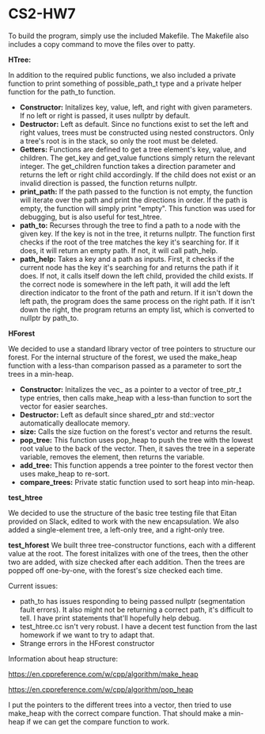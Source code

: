 # CS2-HW7

To build the program, simply use the included Makefile. The Makefile also includes a copy command to move the files over to patty.

**HTree:**

In addition to the required public functions, we also included a private function to print something of possible_path_t type and a private helper function for the path_to function.

- **Constructor:** Initalizes key, value, left, and right with given parameters. If no left or right is passed, it uses nullptr by default.
- **Destructor:** Left as default. Since no functions exist to set the left and right values, trees must be constructed using nested constructors. Only a tree's root is in the stack, so only the root must be deleted.
- **Getters:** Functions are defined to get a tree element's key, value, and children. The get_key and get_value functions simply return the relevant integer. The get_children function takes a direction parameter and returns the left or right child accordingly. If the child does not exist or an invalid direction is passed, the function returns nullptr.
- **print_path:** If the path passed to the function is not empty, the function will iterate over the path and print the directions in order. If the path is empty, the function will simply print "empty". This function was used for debugging, but is also useful for test_htree.
- **path_to:** Recurses through the tree to find a path to a node with the given key. If the key is not in the tree, it returns nullptr. The function first checks if the root of the tree matches the key it's searching for. If it does, it will return an empty path. If not, it will call path_help.
- **path_help:** Takes a key and a path as inputs. First, it checks if the current node has the key it's searching for and returns the path if it does. If not, it calls itself down the left child, provided the child exists. If the correct node is somewhere in the left path, it will add the left direction indicator to the front of the path and return. If it isn't down the left path, the program does the same process on the right path. If it isn't down the right, the program returns an empty list, which is converted to nullptr by path_to.

**HForest**

We decided to use a standard library vector of tree pointers to structure our forest. For the internal structure of the forest, we used the make_heap function with a less-than comparison passed as a parameter to sort the trees in a min-heap.

- **Constructor:** Initalizes the vec_ as a pointer to a vector of tree_ptr_t type entries, then calls make_heap with a less-than function to sort the vector for easier searches.
- **Destructor:** Left as default since shared_ptr and std::vector automatically deallocate memory.
- **size:** Calls the size fuction on the forest's vector and returns the result.
- **pop_tree:** This function uses pop_heap to push the tree with the lowest root value to the back of the vector. Then, it saves the tree in a seperate variable, removes the element, then returns the variable.
- **add_tree:** This function appends a tree pointer to the forest vector then uses make_heap to re-sort.
- **compare_trees:** Private static function used to sort heap into min-heap.

**test_htree**

We decided to use the structure of the basic tree testing file that Eitan provided on Slack, edited to work with the new encapsulation. We also added a single-element tree, a left-only tree, and a right-only tree.

**test_hforest**
We built three tree-constructor functions, each with a different value at the root. The forest initalizes with one of the trees, then the other two are added, with size checked after each addition. Then the trees are popped off one-by-one, with the forest's size checked each time.

Current issues:

- path_to has issues responding to being passed nullptr (segmentation fault errors). It also might not be returning a correct path, it's difficult to tell. I have print statements that'll hopefully help debug.
- test_htree.cc isn't very robust. I have a decent test function from the last homework if we want to try to adapt that.
- Strange errors in the HForest constructor

Information about heap structure:

https://en.cppreference.com/w/cpp/algorithm/make_heap

https://en.cppreference.com/w/cpp/algorithm/pop_heap

I put the pointers to the different trees into a vector, then tried to use make_heap with the correct compare function. That should make a min-heap if we can get the compare function to work.
